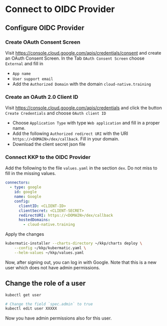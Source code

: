 # Connect to OIDC Provider

## Configure OIDC Provider

### Create OAuth Consent Screen

Visit https://console.cloud.google.com/apis/credentials/consent and create an OAuth Consent Screen. In the Tab `OAuth Consent Screen` choose `External` and fill in 
* `App name`
* `User support email`
* Add the `Authorized Domain` with the domain `cloud-native.training`

### Create an OAuth 2.0 Client ID

Visit https://console.cloud.google.com/apis/credentials and click the button `Create Credentials` and choose `OAuth client ID`
* Choose `Application Type` with type `Web application` and fill in a proper name.
* Add the following `Authorized redirect URI` with the URI `https://<DOMAIN>/dex/callback`. Fill in your domain.
* Download the client secret json file

### Connect KKP to the OIDC Provider

Add the following to the file `values.yaml` in the section `dex`. Do not miss to fill in the missing values.
```yaml
connectors:
  - type: google
    id: google
    name: Google
    config:
      clientID: <CLIENT-ID>
      clientSecret: <CLIENT-SECRET>
      redirectURI: https://<DOMAIN>/dex/callback
      hostedDomains:
        - cloud-native.training
```

Apply the changes
```bash
kubermatic-installer --charts-directory ~/kkp/charts deploy \
    --config ~/kkp/kubermatic.yaml \
    --helm-values ~/kkp/values.yaml
```

Now, after signing out, you can log in with Google. Note that this is a new user which does not have admin permissions.

## Change the role of a user

```bash
kubectl get user

# Change the field `spec.admin` to true
kubectl edit user XXXXX
```

Now you have admin permissions also for this user.
